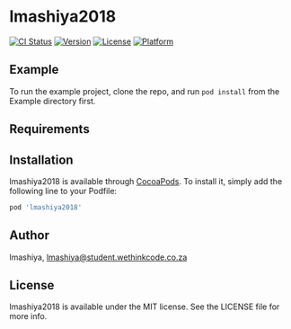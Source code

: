 # lmashiya2018

[![CI Status](https://img.shields.io/travis/lmashiya/lmashiya2018.svg?style=flat)](https://travis-ci.org/lmashiya/lmashiya2018)
[![Version](https://img.shields.io/cocoapods/v/lmashiya2018.svg?style=flat)](https://cocoapods.org/pods/lmashiya2018)
[![License](https://img.shields.io/cocoapods/l/lmashiya2018.svg?style=flat)](https://cocoapods.org/pods/lmashiya2018)
[![Platform](https://img.shields.io/cocoapods/p/lmashiya2018.svg?style=flat)](https://cocoapods.org/pods/lmashiya2018)

## Example

To run the example project, clone the repo, and run `pod install` from the Example directory first.

## Requirements

## Installation

lmashiya2018 is available through [CocoaPods](https://cocoapods.org). To install
it, simply add the following line to your Podfile:

```ruby
pod 'lmashiya2018'
```

## Author

lmashiya, lmashiya@student.wethinkcode.co.za

## License

lmashiya2018 is available under the MIT license. See the LICENSE file for more info.
